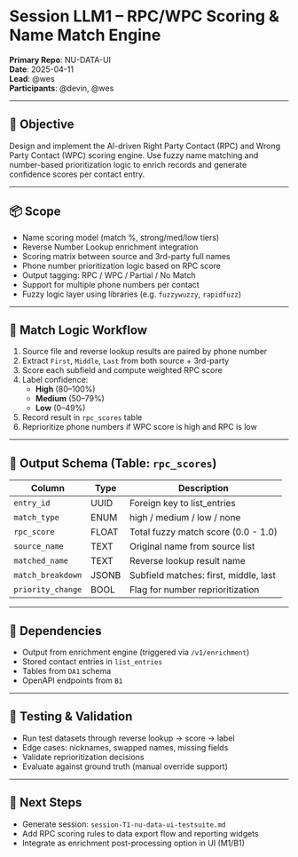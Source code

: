 # Session LLM1 – RPC/WPC Scoring & Name Match Engine

**Primary Repo**: NU-DATA-UI  
**Date**: 2025-04-11  
**Lead**: @wes  
**Participants**: @devin, @wes

---

## 🎯 Objective
Design and implement the AI-driven Right Party Contact (RPC) and Wrong Party Contact (WPC) scoring engine. Use fuzzy name matching and number-based prioritization logic to enrich records and generate confidence scores per contact entry.

---

## 📦 Scope
- Name scoring model (match %, strong/med/low tiers)
- Reverse Number Lookup enrichment integration
- Scoring matrix between source and 3rd-party full names
- Phone number prioritization logic based on RPC score
- Output tagging: RPC / WPC / Partial / No Match
- Support for multiple phone numbers per contact
- Fuzzy logic layer using libraries (e.g. `fuzzywuzzy`, `rapidfuzz`)

---

## 🔢 Match Logic Workflow
1. Source file and reverse lookup results are paired by phone number
2. Extract `First`, `Middle`, `Last` from both source + 3rd-party
3. Score each subfield and compute weighted RPC score
4. Label confidence:
   - **High** (80–100%)
   - **Medium** (50–79%)
   - **Low** (0–49%)
5. Record result in `rpc_scores` table
6. Reprioritize phone numbers if WPC score is high and RPC is low

---

## 🧠 Output Schema (Table: `rpc_scores`)
| Column | Type | Description |
|--------|------|-------------|
| `entry_id` | UUID | Foreign key to list_entries |
| `match_type` | ENUM | high / medium / low / none |
| `rpc_score` | FLOAT | Total fuzzy match score (0.0 - 1.0) |
| `source_name` | TEXT | Original name from source list |
| `matched_name` | TEXT | Reverse lookup result name |
| `match_breakdown` | JSONB | Subfield matches: first, middle, last |
| `priority_change` | BOOL | Flag for number reprioritization |

---

## 🔗 Dependencies
- Output from enrichment engine (triggered via `/v1/enrichment`)
- Stored contact entries in `list_entries`
- Tables from `DA1` schema
- OpenAPI endpoints from `B1`

---

## 🧪 Testing & Validation
- Run test datasets through reverse lookup → score → label
- Edge cases: nicknames, swapped names, missing fields
- Validate reprioritization decisions
- Evaluate against ground truth (manual override support)

---

## 🚧 Next Steps
- Generate session: `session-T1-nu-data-ui-testsuite.md`
- Add RPC scoring rules to data export flow and reporting widgets
- Integrate as enrichment post-processing option in UI (M1/B1)

